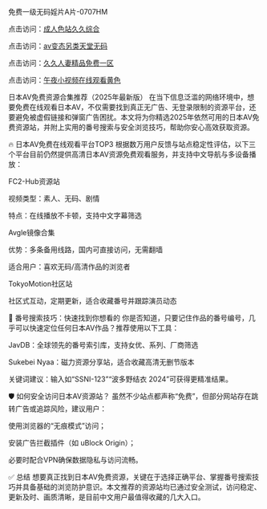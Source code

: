 免费一级无码婬片A片-0707HM

点击访问：<a href="https://tfda.pages.dev/">成人色站久久综合</a>

点击访问：<a href="https://gsd-agv.pages.dev/">av变态另类天堂无码</a>

点击访问：<a href="https://bered.pages.dev/">久久人妻精品免费一区</a>

点击访问：<a href="https://gfd-5xg.pages.dev/">午夜小视频在线观看黄色</a>

日本AV免费资源合集推荐（2025年最新版）
在当下信息泛滥的网络环境中，想要免费在线观看日本AV，不仅需要找到真正无广告、无登录限制的资源平台，还要避免被虚假链接和弹窗广告困扰。本文将为你精选2025年依然可用的日本AV免费资源站，并附上实用的番号搜索与安全浏览技巧，帮助你安心高效获取资源。

🔥 日本AV免费在线观看平台TOP3
根据数万用户反馈与站点稳定性评估，以下三个平台目前仍然提供高清日本AV资源免费观看服务，并支持中文导航与多设备播放：

FC2-Hub资源站

视频类型：素人、无码、剧情

特点：在线播放不卡顿，支持中文字幕筛选

Avgle镜像合集

优势：多条备用线路，国内可直接访问，无需翻墙

适合用户：喜欢无码/高清作品的浏览者

TokyoMotion社区站

社区式互动，定期更新，适合收藏番号并跟踪演员动态

🎯 番号搜索技巧：快速找到你想看的
你是否知道，只要记住作品的番号编号，几乎可以快速定位任何日本AV作品？推荐使用以下工具：

JavDB：全球领先的番号索引库，支持女优、系列、厂商筛选

Sukebei Nyaa：磁力资源分享站，适合收藏高清无删节版本

关键词建议：输入如“SSNI-123”“波多野结衣 2024”可获得更精准结果。

🛡️ 如何安全访问日本AV资源站？
虽然不少站点都声称“免费”，但部分网站存在跳转广告或追踪风险，建议用户：

使用浏览器的“无痕模式”访问；

安装广告拦截插件（如 uBlock Origin）；

必要时配合VPN确保数据隐私与访问流畅。

✅ 总结
想要真正找到日本AV免费资源，关键在于选择正确平台、掌握番号搜索技巧并具备基础的浏览防护意识。本文推荐的资源站均已通过安全测试，访问稳定、更新及时、画质清晰，是目前中文用户最值得收藏的几大入口。




<span style="display:none;">[Canonical link](）</span>
